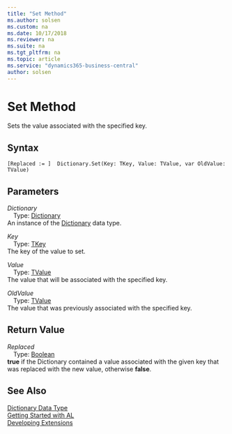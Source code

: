```yaml
---
title: "Set Method"
ms.author: solsen
ms.custom: na
ms.date: 10/17/2018
ms.reviewer: na
ms.suite: na
ms.tgt_pltfrm: na
ms.topic: article
ms.service: "dynamics365-business-central"
author: solsen
---
```

[//]: # (START>DO_NOT_EDIT)
[//]: # (IMPORTANT:Do not edit any of the content between here and the END>DO_NOT_EDIT.)
[//]: # (Any modifications should be made in the .xml files in the ModernDev repo.)
# Set Method
Sets the value associated with the specified key.

## Syntax
```
[Replaced := ]  Dictionary.Set(Key: TKey, Value: TValue, var OldValue: TValue)
```
## Parameters
*Dictionary*  
&emsp;Type: [Dictionary](dictionary-data-type.md)  
An instance of the [Dictionary](dictionary-data-type.md) data type.  

*Key*  
&emsp;Type: [TKey](dictionary-data-type.md)  
The key of the value to set.
        
*Value*  
&emsp;Type: [TValue](dictionary-data-type.md)  
The value that will be associated with the specified key.
        
*OldValue*  
&emsp;Type: [TValue](dictionary-data-type.md)  
The value that was previously associated with the specified key.  


## Return Value
*Replaced*  
&emsp;Type: [Boolean](../boolean/boolean-data-type.md)  
**true** if the Dictionary contained a value associated with the given key that was replaced with the new value, otherwise **false**.  


[//]: # (IMPORTANT: END>DO_NOT_EDIT)
## See Also
[Dictionary Data Type](dictionary-data-type.md)  
[Getting Started with AL](../../devenv-get-started.md)  
[Developing Extensions](../../devenv-dev-overview.md)